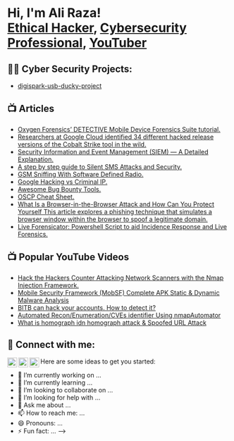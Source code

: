 <h1>Hi, I'm Ali Raza! <br/><a href="https://github.com/H4cksploit">Ethical Hacker</a>, <a href="https://www.linkedin.com/in/ali-raza-a4085719b/">Cybersecurity Professional</a>, <a href="https://www.youtube.com/@hacksploit">YouTuber</a></h1>

<h2>👨‍💻 Cyber Security Projects:</h2>



- [digispark-usb-ducky-project](https://github.com/H4cksploit/digispark-usb-ducky-project)

<h2>📺 Articles</h2>

- [Oxygen Forensics’ DETECTIVE Mobile Device Forensics Suite tutorial.](https://hacksploit.medium.com/oxygen-forensics-detective-mobile-device-forensics-suite-tutorial-1bb23d1d0e80)
- [Researchers at Google Cloud identified 34 different hacked release versions of the Cobalt Strike tool in the wild.](https://hacksploit.medium.com/researchers-at-google-cloud-identified-34-different-hacked-release-versions-of-the-cobalt-strike-6be07fcaacb8)
- [Security Information and Event Management (SIEM) — A Detailed Explanation.](https://hacksploit.medium.com/security-information-and-event-management-siem-a-detailed-explanation-17a8cfaca006)
- [A step by step guide to Silent SMS Attacks and Security.](https://hacksploit.medium.com/a-step-by-step-guide-to-silent-sms-attacks-and-security-838d91404780)
- [GSM Sniffing With Software Defined Radio.](https://hacksploit.medium.com/gsm-sniffing-with-software-defined-radio-b19634f94742)
- [Google Hacking vs Criminal IP.](https://hacksploit.medium.com/google-hacking-vs-criminal-ip-89e062938569)
- [Awesome Bug Bounty Tools.](https://hacksploit.medium.com/awesome-bug-bounty-tools-79c81ba5e24b)
- [OSCP Cheat Sheet.](https://hacksploit.medium.com/oscp-cheat-sheet-ac44d9013148)
- [What Is a Browser-in-the-Browser Attack and How Can You Protect Yourself This article explores a phishing technique that simulates a browser window within the browser to spoof a legitimate domain.](https://hacksploit.medium.com/what-is-a-browser-in-the-browser-attack-and-how-can-you-protect-yourself-this-article-explores-a-7b631d0d5772)
- [Live Forensicator: Powershell Script to aid Incidence Response and Live Forensics.](https://hacksploit.medium.com/live-forensicator-powershell-script-to-aid-incidence-response-and-live-forensics-80fba8b083e5)


<h2>📺 Popular YouTube Videos</h2>

- [Hack the Hackers Counter Attacking Network Scanners with the Nmap Injection Framework.](https://www.youtube.com/watch?v=Nt6tuGqjuZY&t=13s)
- [Mobile Security Framework (MobSF) Complete APK Static & Dynamic Malware Analysis](https://www.youtube.com/watch?v=6NkeLL6qdpI&t=9s)
- [BITB can hack your accounts. How to detect it?](https://www.youtube.com/watch?v=2DI2Um_-PrE)
- [Automated Recon/Enumeration/CVEs identifier Using nmapAutomator](https://www.youtube.com/watch?v=9ocvgImFUrU&t=17s)
- [What is homograph idn homograph attack & Spoofed URL Attack](https://www.youtube.com/watch?v=Okd29VggOK4&t=370s)

<h2> 🤳 Connect with me:</h2>

[<img align="left" alt="JoshMadakor | YouTube" width="22px" src="https://cdn.jsdelivr.net/npm/simple-icons@v3/icons/youtube.svg" />][youtube]
[<img align="left" alt="JoshMadakor | Twitter" width="22px" src="https://cdn.jsdelivr.net/npm/simple-icons@v3/icons/twitter.svg" />][twitter]
[<img align="left" alt="JoshMadakor | LinkedIn" width="22px" src="https://cdn.jsdelivr.net/npm/simple-icons@v3/icons/linkedin.svg" />][linkedin]

[twitter]: https://twitter.com/H4cksploit
[youtube]: https://www.youtube.com/@hacksploit
[linkedin]: https://www.linkedin.com/in/ali-raza-a4085719b/



Here are some ideas to get you started:

- 🔭 I’m currently working on ...
- 🌱 I’m currently learning ...
- 👯 I’m looking to collaborate on ...
- 🤔 I’m looking for help with ...
- 💬 Ask me about ...
- 📫 How to reach me: ...
- 😄 Pronouns: ...
- ⚡ Fun fact: ...
-->
